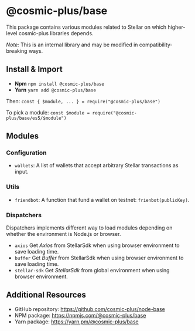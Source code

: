 # @cosmic-plus/base

This package contains various modules related to Stellar on which higher-level
cosmic-plus libraries depends.

_Note:_ This is an internal library and may be modified in
compatibility-breaking ways.

## Install & Import

- **Npm** `npm install @cosmic-plus/base`
- **Yarn** `yarn add @cosmic-plus/base`

Then: `const { $module, ... } = require("@cosmic-plus/base")`

To pick a module: `const $module = require("@cosmic-plus/base/es5/$module")`

## Modules

### Configuration

- `wallets`: A list of wallets that accept arbitrary Stellar transactions as
  input.

### Utils

- `friendbot`: A function that fund a wallet on testnet: `frienbot(publicKey)`.

### Dispatchers

Dispatchers implements different way to load modules depending on whether the
environment is Node.js or browser.

- `axios` Get _Axios_ from StellarSdk when using browser environment to save
  loading time.
- `buffer` Get _Buffer_ from StellarSdk when using browser environment to save
  loading time.
- `stellar-sdk` Get _StellarSdk_ from global environment when using browser
  environment.

## Additional Resources

- GitHub repository: https://github.com/cosmic-plus/node-base
- NPM package: https://npmjs.com/@cosmic-plus/base
- Yarn package: https://yarn.pm/@cosmic-plus/base
